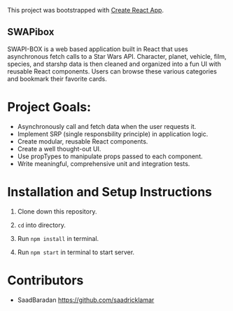 This project was bootstrapped with [Create React App](https://github.com/facebook/create-react-app).

## SWAPibox

SWAPI-BOX is a web based application built in React that uses asynchronous fetch calls to a Star Wars API. Character, planet, vehicle, film, species, and starshp data is then cleaned and organized into a fun UI with reusable React components. Users can browse these various categories and bookmark their favorite cards.

# Project Goals:

* Asynchronously call and fetch data when the user requests it.
* Implement SRP (single responsbility principle) in application logic.
* Create modular, reusable React components.
* Create a well thought-out UI.
* Use propTypes to manipulate props passed to each component.
* Write meaningful, comprehensive unit and integration tests.

# Installation and Setup Instructions

1. Clone down this repository.

2. `cd` into directory.

3. Run `npm install` in terminal.

4. Run `npm start` in terminal to start server.


# Contributors

* SaadBaradan https://github.com/saadricklamar
